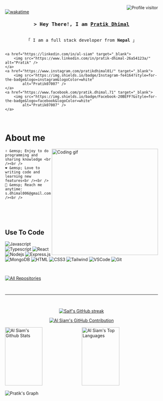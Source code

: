 <a href="https://komarev.com/ghpvc/?username=Pratik07007">
    <img align="right" src="https://komarev.com/ghpvc/?username=Pratik07007&label=Visitors&color=0e75b6&style=flat"
        alt="Profile visitor" />
</a>


[![wakatime](https://wakatime.com/badge/user/eebb3dd8-d9b2-40de-9b88-6fd6cac99dbc.svg)](https://wakatime.com/@eebb3dd8-d9b2-40de-9b88-6fd6cac99dbc)

<!-- Intro  -->
<h3 align="center">
    <samp>&gt; Hey There!, I am
        <b><a target="_blank" href="#">Pratik Dhimal</a></b>
    </samp>
</h3>


<p align="center">
    <samp>
        <br>
        「 I am a full stack developer from <b>Nepal</b> 」
        <br>
        <br>
    </samp>
</p>

<p align="center">

    <a href="https://linkedin.com/in/al-siam" target="_blank">
        <img src="https://www.linkedin.com/in/pratik-dhimal-26a54123a/" alt="Pratik" />
    </a>
    <a href="https://www.instagram.com/pratikdhimal01/" target="_blank">
        <img src="https://img.shields.io/badge/Instagram-fe4164?style=for-the-badge&logo=instagram&logoColor=white"
            alt="Pratik07007" />
    </a>
    <a href="https://www.facebook.com/pratik.dhimal.71" target="_blank">
        <img src="https://img.shields.io/badge/Facebook-20BEFF?&style=for-the-badge&logo=facebook&logoColor=white"
            alt="Pratik07007" />
    </a>
</p>
<br />

<!-- About Section -->
# About me

<p>
    <img align="right" width="350" src="/assets/programmer.gif" alt="Coding gif" />

    ✌️ &emsp; Enjoy to do programming and sharing knowledge <br /><br />
    ❤️ &emsp; Love to writing code and learning new features<br /><br />
    📧 &emsp; Reach me anytime: s.dhimal006@gmail.com<br /><br />

</p>

<br />
<br />
<br />

## Use To Code

![Javascript](https://img.shields.io/badge/Javascript-F0DB4F?style=for-the-badge&labelColor=black&logo=javascript&logoColor=F0DB4F)
![Typescript](https://img.shields.io/badge/Typescript-007acc?style=for-the-badge&labelColor=black&logo=typescript&logoColor=007acc)
![React](https://img.shields.io/badge/-React-61DBFB?style=for-the-badge&labelColor=black&logo=react&logoColor=61DBFB)
![Nodejs](https://img.shields.io/badge/Nodejs-3C873A?style=for-the-badge&labelColor=black&logo=node.js&logoColor=3C873A)
![Express.js](https://img.shields.io/badge/Express.js-000000?style=for-the-badge&logo=express&logoColor=white)
![MongoDB](https://img.shields.io/badge/MongoDB-4EA94B?style=for-the-badge&logo=mongodb&logoColor=white)
![HTML](https://img.shields.io/badge/HTML5-E34F26?style=for-the-badge&logo=html5&logoColor=white)
![CSS3](https://img.shields.io/badge/CSS3-1572B6?style=for-the-badge&logo=css3&logoColor=white)
![Tailwind](https://img.shields.io/badge/Tailwind_CSS-092749?style=for-the-badge&logo=tailwindcss&logoColor=06B6D4&labelColor=000000)
![VSCode](https://img.shields.io/badge/Visual_Studio-0078d7?style=for-the-badge&logo=visual%20studio&logoColor=white)
![Git](https://img.shields.io/badge/Git-F05032?style=for-the-badge&logo=git&logoColor=white)

<br />



<p align="left">
    <a href="https://github.com/Pratik07007?tab=repositories" target="_blank"><img alt="All Repositories"
            title="All Repositories"
            src="https://img.shields.io/badge/-All%20Repos-2962FF?style=for-the-badge&logo=koding&logoColor=white" /></a>
</p>

<br />
<hr />
<br />

<p align="center">
    <a href="https://github.com/Pratik07007">
        <img src="https://github-readme-streak-stats.herokuapp.com/?user=Pratik07007&theme=radical&border=7F3FBF&background=0D1117"
            alt="Saif's GitHub streak" />
    </a>
</p>

<p align="center">
    <a href="https://github.com/Pratik07007">
        <img src="https://github-profile-summary-cards.vercel.app/api/cards/profile-details?username=Pratik07007&theme=radical"
            alt="Al Siam's GitHub Contribution" />
    </a>
</p>

<a>
    <a href="https://github.com/Pratik07007"><img alt="Al Siam's Github Stats"
            src="https://denvercoder1-github-readme-stats.vercel.app/api?username=Pratik07007&show_icons=true&count_private=true&theme=react&border_color=7F3FBF&bg_color=0D1117&title_color=F85D7F&icon_color=F8D866"
            height="192px" width="49.5%" /></a>
    <a href="https://github.com/Pratik07007"><img alt="Al Siam's Top Languages"
            src="https://denvercoder1-github-readme-stats.vercel.app/api/top-langs/?username=Pratik07007&langs_count=8&layout=compact&theme=react&border_color=7F3FBF&bg_color=0D1117&title_color=F85D7F&icon_color=F8D866"
            height="192px" width="49.5%" /></a>
    <br />
</a>


![Pratik's
Graph](https://github-readme-activity-graph.vercel.app/graph?username=Pratik07007&custom_title=Al%20Siam's%20GitHub%20Activity%20Graph&bg_color=0D1117&color=7F3FBF&line=7F3FBF&point=7F3FBF&area_color=FFFFFF&title_color=FFFFFF&area=true)
